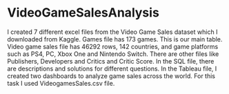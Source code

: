 # VideoGameSalesAnalysis

I created 7 different excel files from the Video Game Sales dataset which I downloaded from Kaggle.
Games file has 173 games. This is our main table.
Video game sales file has 46292 rows, 142 countries, and game platforms such as PS4, PC, Xbox One and Nintendo Switch.
There are other files like Publishers, Developers and Critics and Critic Score.
In the SQL file, there are descriptions and solutions for different questions. 
In the Tableau file, I created two dashboards to analyze game sales across the world. For this task I used VideogamesSales.csv file.

